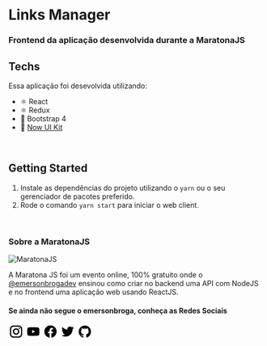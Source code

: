 # Links Manager

### Frontend da aplicação desenvolvida durante a MaratonaJS

## Techs
Essa aplicação foi desevolvida utilizando:
- :atom_symbol:	React
- :atom_symbol:	Redux
- :art:	Bootstrap 4
- :art: [Now UI Kit](https://demos.creative-tim.com/now-ui-kit/index.html) 
 
<br />

## Getting Started

1.  Instale as dependências do projeto utilizando o `yarn` ou o seu gerenciador de pacotes preferido.
2. Rode o comando `yarn start` para iniciar o web client.

<br />

### Sobre a MaratonaJS

![MaratonaJS](http://s3.emerson.link/prints/2020-07-05-074937-06n3n.png)

A Maratona JS foi um evento online, 100% gratuito onde o [@emersonbrogadev](https://www.instagram.com/emersonbrogadev/)
ensinou como criar no backend uma API com NodeJS e no frontend uma aplicação web usando ReactJS.


#### Se ainda não segue o emersonbroga, conheça as Redes Sociais


[![instagram.com/emersonbrogadev](https://raw.githubusercontent.com/emersonbroga/social-media-snippets/master/static/instagram.png)](https://emersonbroga.com/instagram)
[![youtube.com/c/emersonbrogadev](https://raw.githubusercontent.com/emersonbroga/social-media-snippets/master/static/youtube.png)](https://emersonbroga.com/youtube)
[![facebook.com/emersonbrogadev](https://raw.githubusercontent.com/emersonbroga/social-media-snippets/master/static/facebook.png)](https://emersonbroga.com/facebook)
[![twitter.com/emersonbrogadev](https://raw.githubusercontent.com/emersonbroga/social-media-snippets/master/static/twitter.png)](https://emersonbroga.com/twitter)
[![github.com/emersonbroga](https://raw.githubusercontent.com/emersonbroga/social-media-snippets/master/static/github.png)](https://emersonbroga.com/github)

